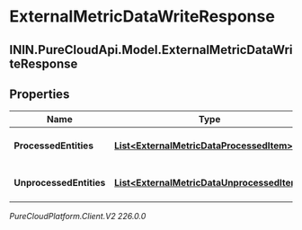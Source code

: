 # ExternalMetricDataWriteResponse

## ININ.PureCloudApi.Model.ExternalMetricDataWriteResponse

## Properties

|Name | Type | Description | Notes|
|------------ | ------------- | ------------- | -------------|
| **ProcessedEntities** | [**List&lt;ExternalMetricDataProcessedItem&gt;**](ExternalMetricDataProcessedItem) | The list of processed entities | [optional] |
| **UnprocessedEntities** | [**List&lt;ExternalMetricDataUnprocessedItem&gt;**](ExternalMetricDataUnprocessedItem) | The list of unprocessed entities | [optional] |



_PureCloudPlatform.Client.V2 226.0.0_
